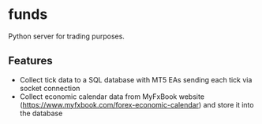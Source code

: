 # funds

Python server for trading purposes.

## Features
- Collect tick data to a SQL database with MT5 EAs sending each tick via socket connection
- Collect economic calendar data from MyFxBook website (https://www.myfxbook.com/forex-economic-calendar) and store it into the database


